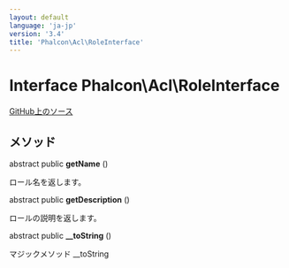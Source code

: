 ```yaml
---
layout: default
language: 'ja-jp'
version: '3.4'
title: 'Phalcon\Acl\RoleInterface'
---
```


# Interface **Phalcon\Acl\RoleInterface**

<a href="https://github.com/phalcon/cphalcon/tree/v3.4.0/phalcon/acl/roleinterface.zep" class="btn btn-default btn-sm">GitHub上のソース</a>

## メソッド

abstract public **getName** ()

ロール名を返します。

abstract public **getDescription** ()

ロールの説明を返します。

abstract public **__toString** ()

マジックメソッド __toString